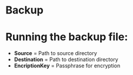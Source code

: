 # Backup
# Running the backup file:
- **Source** = Path to source directory
- **Destination** = Path to destination directory
- **EncriptionKey** = Passphrase for encryption
